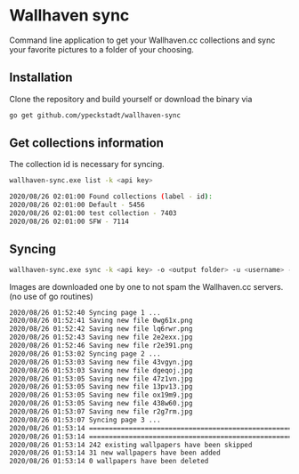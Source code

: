 # Wallhaven sync

Command line application to get your Wallhaven.cc collections and sync your favorite pictures to a folder of your choosing.

## Installation
Clone the repository and build yourself or download the binary via
```bash
go get github.com/ypeckstadt/wallhaven-sync
```

## Get collections information
The collection id is necessary for syncing.

```bash
wallhaven-sync.exe list -k <api key>
```

```bash
2020/08/26 02:01:00 Found collections (label - id):
2020/08/26 02:01:00 Default - 5456
2020/08/26 02:01:00 test collection - 7403
2020/08/26 02:01:00 SFW - 7114
```

## Syncing


``` bash
wallhaven-sync.exe sync -k <api key> -o <output folder> -u <username> -c <collection id>
```

Images are downloaded one by one to not spam the Wallhaven.cc servers. (no use of go routines)
``` bash
2020/08/26 01:52:40 Syncing page 1 ...
2020/08/26 01:52:41 Saving new file 0wg61x.png
2020/08/26 01:52:42 Saving new file lq6rwr.png
2020/08/26 01:52:43 Saving new file 2e2exx.jpg
2020/08/26 01:52:46 Saving new file r2e391.png
2020/08/26 01:53:02 Syncing page 2 ...
2020/08/26 01:53:03 Saving new file 43vgyn.jpg
2020/08/26 01:53:03 Saving new file dgeqoj.jpg
2020/08/26 01:53:05 Saving new file 47z1vn.jpg
2020/08/26 01:53:05 Saving new file 13pv13.jpg
2020/08/26 01:53:05 Saving new file ox19m9.jpg
2020/08/26 01:53:05 Saving new file 438w60.jpg
2020/08/26 01:53:07 Saving new file r2g7rm.jpg
2020/08/26 01:53:07 Syncing page 3 ...
2020/08/26 01:53:14 ========================================================
2020/08/26 01:53:14 ========================================================
2020/08/26 01:53:14 242 existing wallpapers have been skipped
2020/08/26 01:53:14 31 new wallpapers have been added
2020/08/26 01:53:14 0 wallpapers have been deleted
```
